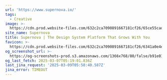 ```yaml
---
url: 'https://www.supernova.io/'
tags:
  - Creative
image: >-
  https://cdn.prod.website-files.com/632c2ca7090891667181cf26/65ce55cad4b3e1df6a93b3b8_supernova-design-systems.png
site_name: Supernova
title: Supernova | The Design System Platform That Grows With You
favicon: >-
  https://cdn.prod.website-files.com/632c2ca7090891667181cf26/6341a0e4eae8f417097ea23b_32x32.png
og_screenshot_url: >-
  https://og-screenshots-prod.s3.amazonaws.com/1366x768/80/false/b91e01989fa88bb39cbbeacb75dcdba4b545972a694e783587589caaabfe2c1f.jpeg
og_last_fetch: 2025-03-07T05:19:01.836Z
last_jina_request: '2025-03-09T05:58:40.587Z'
jina_error: TIMEOUT
---
```


